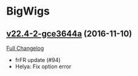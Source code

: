 # BigWigs

## [v22.4-2-gce3644a](https://github.com/BigWigsMods/BigWigs/tree/ce3644acbae9b6aae028c637a93f5681f69268a3) (2016-11-10) [](#top)
[Full Changelog](https://github.com/BigWigsMods/BigWigs/compare/v22.4...ce3644acbae9b6aae028c637a93f5681f69268a3)

- frFR update (#94)  
- Helya: Fix option error  
